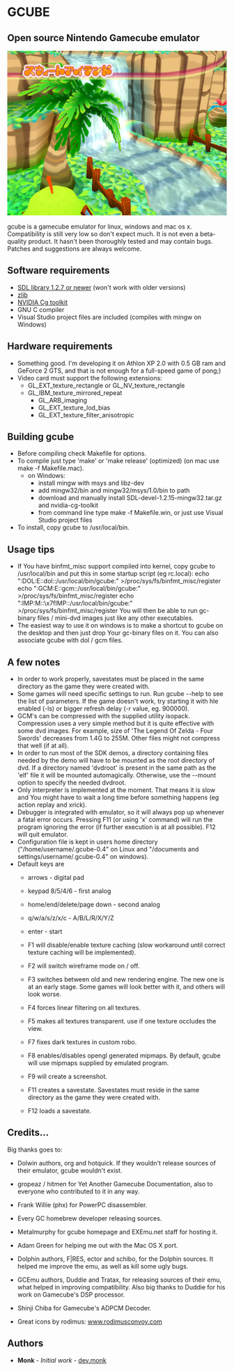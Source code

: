 GCUBE
=====

Open source Nintendo Gamecube emulator
-----------------------------

![Alt text](/screenshots/ks.jpg?raw=true "Optional Title")

gcube is a gamecube emulator for linux, windows and mac os x.
Compatibility is still very low so don't expect much. It is not even a beta-quality product.
It hasn't been thoroughly tested and may contain bugs. Patches and suggestions are always welcome.

Software requirements
----------------------
* [SDL library 1.2.7 or newer](www.libsdl.org) (won't work with older versions)
* [zlib](www.zlib.org)
* [NVIDIA Cg toolkit](www.developer.nvidia.com/cg-toolkit)
* GNU C compiler
* Visual Studio project files are included (compiles with mingw on Windows)


Hardware requirements
----------------------
* Something good. I'm developing it on Athlon XP 2.0 with 0.5 GB ram and
  GeForce 2 GTS, and that is not enough for a full-speed game of pong;)
* Video card must support the following extensions:
  - GL_EXT_texture_rectangle or GL_NV_texture_rectangle
  - GL_IBM_texture_mirrored_repeat
	- GL_ARB_imaging
	- GL_EXT_texture_lod_bias
	- GL_EXT_texture_filter_anisotropic


Building gcube
---------------
* Before compiling check Makefile for options.
* To compile just type 'make' or 'make release' (optimized) (on mac use make -f Makefile.mac).
  - on Windows:
    -  install mingw with msys and libz-dev
    -  add mingw32/bin and mingw32/msys/1.0/bin to path
    -  download and manually install SDL-devel-1.2.15-mingw32.tar.gz and nvidia-cg-toolkit
    -  from command line type make -f Makefile.win, or just use Visual Studio project files
* To install, copy gcube to /usr/local/bin.


Usage tips
-----------
* If You have binfmt_misc support compiled into kernel,
  copy gcube to /usr/local/bin and put this in some
  startup script (eg rc.local):
    echo ":DOL:E::dol::/usr/local/bin/gcube:" >/proc/sys/fs/binfmt_misc/register
    echo ":GCM:E::gcm::/usr/local/bin/gcube:" >/proc/sys/fs/binfmt_misc/register
    echo ":IMP:M::\x7fIMP::/usr/local/bin/gcube:" >/proc/sys/fs/binfmt_misc/register
  You will then be able to run gc-binary files / mini-dvd images
  just like any other executables.
* The easiest way to use it on windows is to make a shortcut to gcube
  on the desktop and then just drop Your gc-binary files on it. You can
  also associate gcube with dol / gcm files.


A few notes
----------------------------------------
* In order to work properly, savestates must be placed in the same directory
  as the game they were created with.
* Some games will need specific settings to run. Run gcube --help to
  see the list of parameters. If the game doesn't work, try starting it
  with hle enabled (-ls) or bigger refresh delay (-r value, eg. 900000).
* GCM's can be compressed with the supplied utility isopack. Compression
  uses a very simple method but it is quite effective with some dvd images.
  For example, size of 'The Legend Of Zelda - Four Swords' decreases from
  1.4G to 255M. Other files might not compress that well (if at all).
* In order to run most of the SDK demos, a directory containing files needed
  by the demo will have to be mounted as the root directory of dvd.
  If a directory named 'dvdroot' is present in the same path as the 'elf' file
  it will be mounted automagically. Otherwise, use the --mount option to
  specify the needed dvdroot.
* Only interpreter is implemented at the moment. That means it is slow
  and You might have to wait a long time before something happens
  (eg action replay and xrick).
* Debugger is integrated with emulator, so it will always pop up
  whenever a fatal error occurs. Pressing F11 (or using 'x' command)
  will run the program ignoring the error (if further execution is
  at all possible). F12 will quit emulator.
* Configuration file is kept in users home directory
  ("/home/username/.gcube-0.4" on Linux and
	 "/documents and settings/username/.gcube-0.4" on windows).
* Default keys are
  - arrows                      - digital pad
  - keypad 8/5/4/6              - first analog
  - home/end/delete/page down   - second analog
  - q/w/a/s/z/x/c               - A/B/L/R/X/Y/Z
  - enter                       - start

  - F1 will disable/enable texture caching (slow workaround until correct texture
     caching will be implemented).
  - F2 will switch wireframe mode on / off.
  - F3 switches between old and new rendering engine. The new one is at an early
     stage. Some games will look better with it, and others will look worse.
  - F4 forces linear filtering on all textures.
  - F5 makes all textures transparent. use if one texture occludes the view.
  - F7 fixes dark textures in custom robo.
  - F8 enables/disables opengl generated mipmaps. By default, gcube will use
     mipmaps supplied by emulated program.
  - F9 will create a screenshot.
  - F11 creates a savestate. Savestates must reside in the same directory
     as the game they were created with.
  - F12 loads a savestate.


Credits...
----------
Big thanks goes to:
* Dolwin authors, org and hotquick. If they wouldn't release
  sources of their emulator, gcube wouldn't exist.
* gropeaz / hitmen for Yet Another Gamecube Documentation,
  also to everyone who contributed to it in any way.
* Frank Willie (phx) for PowerPC disassembler.
* Every GC homebrew developer releasing sources.
* Metalmurphy for gcube homepage and EXEmu.net staff for hosting it.
* Adam Green for helping me out with the Mac OS X port.
* Dolphin authors, F|RES, ector and schibo, for the Dolphin sources. It helped
  me improve the emu, as well as kill some ugly bugs.
* GCEmu authors, Duddie and Tratax, for releasing sources of their emu, what
  helped in improving compatibility. Also big thanks to Duddie for his work
	on Gamecube's DSP processor.
* Shinji Chiba for Gamecube's ADPCM Decoder.

* Great icons by rodimus:
  www.rodimusconvoy.com

Authors
-------

* **Monk** - *Initial work* - [dev.monk](https://gitlab.com/dev.monk/gcube)
